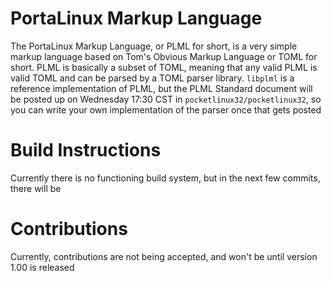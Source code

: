 # PortaLinux Markup Language
The PortaLinux Markup Language, or PLML for short, is a very simple markup
language based on Tom's Obvious Markup Language or TOML for short. PLML is
basically a subset of TOML, meaning that any valid PLML is valid TOML and can
be parsed by a TOML parser library. `libplml` is a reference implementation of
PLML, but the PLML Standard document will be posted up on Wednesday 17:30 CST
in `pocketlinux32/pocketlinux32`, so you can write your own implementation of
the parser once that gets posted

# Build Instructions

Currently there is no functioning build system, but in the next few commits,
there will be

# Contributions

Currently, contributions are not being accepted, and won't be until version
1.00 is released
